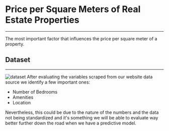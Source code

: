 # Price per Square Meters of Real Estate Properties
---
The most important factor that influences the price per square meter of a property.

## Dataset
---
![dataset]((https://github.com/carloshgalvan95/Square_Meter_Value_Real_Estate/blob/main/resources/correlation_matrix.png))
After evaluating the variables scraped from our website data source we identify a few important ones:
- Number of Bedrooms
- Amenities
- Location

Nevertheless, this could be due to the nature of the numbers and the data not being standardized and it's something we will be able to evaluate way better further down the road when we have a predictive model.

